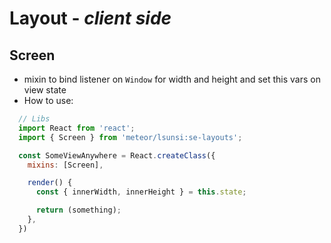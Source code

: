 # Layout - _client side_

## Screen
- mixin to bind listener on `Window` for width and height and set this vars on view state
- How to use:
~~~js
  // Libs
  import React from 'react';
  import { Screen } from 'meteor/lsunsi:se-layouts';

  const SomeViewAnywhere = React.createClass({
    mixins: [Screen],

    render() {
      const { innerWidth, innerHeight } = this.state;

      return (something);
    },
  })
~~~
